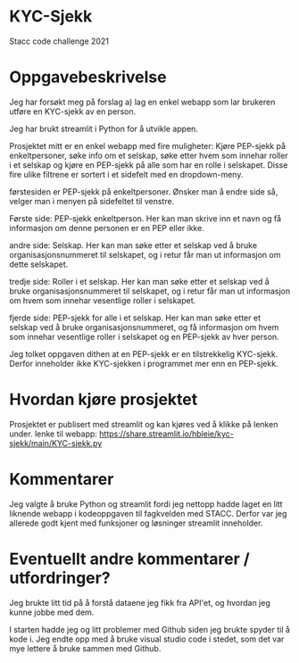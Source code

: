 # KYC-Sjekk

Stacc code challenge 2021

# Oppgavebeskrivelse

Jeg har forsøkt meg på forslag a) lag en enkel webapp som lar brukeren utføre en KYC-sjekk av en person.

Jeg har brukt streamlit i Python for å utvikle appen. 

Prosjektet mitt er en enkel webapp med fire muligheter: Kjøre PEP-sjekk på enkeltpersoner, søke info om et selskap, søke etter hvem som innehar roller i et selskap og kjøre en PEP-sjekk på alle som har en rolle i selskapet. Disse fire ulike filtrene er sortert i et sidefelt med en dropdown-meny.

førstesiden er PEP-sjekk på enkeltpersoner. Ønsker man å endre side så, velger man i menyen på sidefeltet til venstre.

Første side: PEP-sjekk enkeltperson. Her kan man skrive inn et navn og få informasjon om denne personen er en PEP eller ikke. 

andre side: Selskap. Her kan man søke etter et selskap ved å bruke organisasjonsnummeret til selskapet, og i retur får man ut informasjon om dette selskapet.

tredje side: Roller i et selskap. Her kan man søke etter et selskap ved å bruke organisasjonsnummeret til selskapet, og i retur får man ut informasjon om hvem som innehar vesentlige roller i selskapet.

fjerde side: PEP-sjekk for alle i et selskap. Her kan man søke etter et selskap ved å bruke organisasjonsnummeret, og få informasjon om hvem som innehar vesentlige roller i selskapet og en PEP-sjekk av hver person.

Jeg tolket oppgaven dithen at en PEP-sjekk er en tilstrekkelig KYC-sjekk. Derfor inneholder ikke KYC-sjekken i programmet mer enn en PEP-sjekk.



# Hvordan kjøre prosjektet

Prosjektet er publisert med streamlit og kan kjøres ved å klikke på lenken under.
lenke til webapp:
https://share.streamlit.io/hbleie/kyc-sjekk/main/KYC-sjekk.py


# Kommentarer

Jeg valgte å bruke Python og streamlit fordi jeg nettopp hadde laget en litt liknende webapp i kodeoppgaven til fagkvelden med STACC. Derfor var jeg allerede godt kjent med funksjoner og løsninger streamlit inneholder. 

# Eventuellt andre kommentarer / utfordringer?

Jeg brukte litt tid på å forstå dataene jeg fikk fra API'et, og hvordan jeg kunne jobbe med dem. 

I starten hadde jeg og litt problemer med Github siden jeg brukte spyder til å kode i. Jeg endte opp med å bruke visual studio code i stedet, som det var mye lettere å bruke sammen med Github. 

